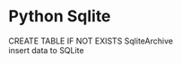 Python Sqlite 
==============
CREATE TABLE IF NOT EXISTS SqliteArchive<br>
insert data to SQLite<br>
